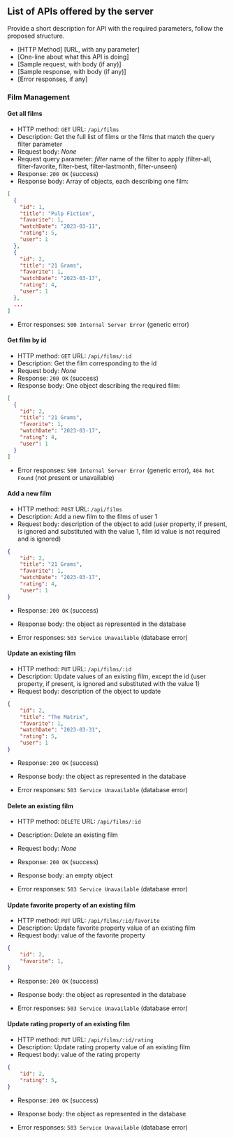 ## List of APIs offered by the server

Provide a short description for API with the required parameters, follow the proposed structure.

* [HTTP Method] [URL, with any parameter]
* [One-line about what this API is doing]
* [Sample request, with body (if any)]
* [Sample response, with body (if any)]
* [Error responses, if any]

### Film Management

#### Get all films

* HTTP method: `GET`  URL: `/api/films`
* Description: Get the full list of films or the films that match the query filter parameter
* Request body: _None_
* Request query parameter: _filter_ name of the filter to apply (filter-all, filter-favorite, filter-best, filter-lastmonth, filter-unseen)
* Response: `200 OK` (success)
* Response body: Array of objects, each describing one film:

``` json
[
  {
    "id": 1,
    "title": "Pulp Fiction",
    "favorite": 1,
    "watchDate": "2023-03-11",
    "rating": 5,
    "user": 1
  },
  {
    "id": 2,
    "title": "21 Grams",
    "favorite": 1,
    "watchDate": "2023-03-17",
    "rating": 4,
    "user": 1
  },
  ...
]
```

* Error responses:  `500 Internal Server Error` (generic error)

#### Get film by id

* HTTP method: `GET`  URL: `/api/films/:id`
* Description: Get the film corresponding to the id 
* Request body: _None_
* Response: `200 OK` (success)
* Response body: One object describing the required film:

``` JSON
[
  {
    "id": 2,
    "title": "21 Grams",
    "favorite": 1,
    "watchDate": "2023-03-17",
    "rating": 4,
    "user": 1
  }
]
```

* Error responses:  `500 Internal Server Error` (generic error), `404 Not Found` (not present or unavailable)

#### Add a new film

* HTTP method: `POST`  URL: `/api/films`
* Description: Add a new film to the films of user 1
* Request body: description of the object to add (user property, if present, is ignored and substituted with the value 1, film id value is not required and is ignored)

``` JSON
{
    "id": 2,
    "title": "21 Grams",
    "favorite": 1,
    "watchDate": "2023-03-17",
    "rating": 4,
    "user": 1
}
```

* Response: `200 OK` (success)
* Response body: the object as represented in the database

* Error responses: `503 Service Unavailable` (database error)

#### Update an existing film

* HTTP method: `PUT`  URL: `/api/films/:id`
* Description: Update values of an existing film, except the id (user property, if present, is ignored and substituted with the value 1)
* Request body: description of the object to update

``` JSON
{
    "id": 2,
    "title": "The Matrix",
    "favorite": 1,
    "watchDate": "2023-03-31",
    "rating": 5,
    "user": 1
}
```

* Response: `200 OK` (success)
* Response body: the object as represented in the database

* Error responses: `503 Service Unavailable` (database error)

#### Delete an existing film

* HTTP method: `DELETE`  URL: `/api/films/:id`
* Description: Delete an existing film 
* Request body: _None_

* Response: `200 OK` (success)
* Response body: an empty object

* Error responses:  `503 Service Unavailable` (database error)

#### Update favorite property of an existing film 

* HTTP method: `PUT`  URL: `/api/films/:id/favorite`
* Description: Update favorite property value of an existing film 
* Request body: value of the favorite property

``` JSON
{
    "id": 2,
    "favorite": 1,
}
```

* Response: `200 OK` (success)
* Response body: the object as represented in the database

* Error responses: `503 Service Unavailable` (database error)

#### Update rating property of an existing film 

* HTTP method: `PUT`  URL: `/api/films/:id/rating`
* Description: Update rating property value of an existing film 
* Request body: value of the rating property

``` JSON
{
    "id": 2,
    "rating": 5,
}
```

* Response: `200 OK` (success)
* Response body: the object as represented in the database

* Error responses: `503 Service Unavailable` (database error)